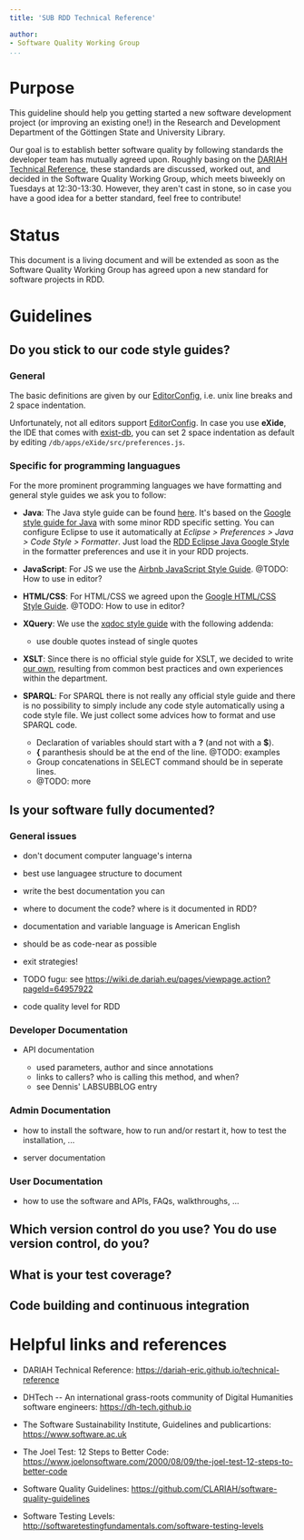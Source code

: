 ```yaml
---
title: 'SUB RDD Technical Reference'

author:
- Software Quality Working Group
...
```




# Purpose

This guideline should help you getting started a new software development project (or improving an existing one!) in the Research and Development Department of the Göttingen State and University Library.

Our goal is to establish better software quality by following standards the developer team has mutually agreed upon. Roughly basing on the [DARIAH Technical Reference](https://dariah-eric.github.io/technical-reference/), these standards are discussed, worked out, and decided in the Software Quality Working Group, which meets biweekly on Tuesdays at 12:30-13:30. However, they aren't cast in stone, so in case you have a good idea for a better standard, feel free to contribute!


# Status

This document is a living document and will be extended as soon as the Software Quality Working Group has agreed upon a new standard for software projects in RDD.



# Guidelines

## Do you stick to our code style guides?

### General

The basic definitions are given by our [EditorConfig](http://editorconfig.org/),
i.e. unix line breaks and 2 space indentation.

Unfortunately, not all editors support [EditorConfig](http://editorconfig.org/).
In case you use **eXide**, the IDE that comes with [exist-db](http://exist-db.org/),
you can set 2 space indentation as default by editing `/db/apps/eXide/src/preferences.js`.



### Specific for programming languagues

For the more prominent programming languages we have formatting and general style guides we ask you to follow:

-   **Java**: The Java style guide can be found [here](./styles/rdd-eclipse-java-google-style.xml). It's based on the [Google style guide for Java](https://github.com/google/styleguide) with some minor RDD specific setting. You can configure Eclipse to use it automatically at *Eclipse &gt; Preferences &gt; Java &gt; Code Style &gt; Formatter*. Just load the [RDD Eclipse Java Google Style](https://raw.githubusercontent.com/subugoe/rdd-technical-reference/master/styles/rdd-eclipse-java-google-style.xml) in the formatter preferences and use it in your RDD projects.

-   **JavaScript**: For JS we use the [Airbnb JavaScript Style Guide](https://github.com/airbnb/javascript). @TODO: How to use in editor?

-   **HTML/CSS**: For HTML/CSS we agreed upon the [Google HTML/CSS Style Guide](https://google.github.io/styleguide/htmlcssguide.html). @TODO: How to use in editor?

- 	**XQuery**: We use the [xqdoc style guide](http://xqdoc.org/xquery-style.pdf) with the following addenda:

    - use double quotes instead of single quotes

-   **XSLT**: Since there is no official style guide for XSLT, we decided to write
[our own](https://github.com/subugoe/rdd-technical-reference/tree/master/style-guides/FE-XSLT.pdf), resulting from common best practices and own experiences within
the department.

-   **SPARQL**: For SPARQL there is not really any official style guide and there is no possibility to simply include any code style automatically using a code style file. We just collect some advices how to format and use SPARQL code.

    - Declaration of variables should start with a **?** (and not with a **$**).
    - **{** paranthesis should be at the end of the line. @TODO: examples
    - Group concatenations in SELECT command should be in seperate lines.
    - @TODO: more


## Is your software fully documented?

### General issues

- don't document computer language's interna

- best use languagee structure to document

- write the best documentation you can

- where to document the code? where is it documented in RDD?

- documentation and variable language is American English

- should be as code-near as possible

- exit strategies!

- TODO fugu: see <https://wiki.de.dariah.eu/pages/viewpage.action?pageId=64957922>

- code quality level for RDD

### Developer Documentation

- API documentation

    - used parameters, author and since annotations
    - links to callers? who is calling this method, and when?
    - see Dennis' LABSUBBLOG entry

### Admin Documentation

- how to install the software, how to run and/or restart it, how to test the installation, ...

- server documentation

### User Documentation

- how to use the software and APIs, FAQs, walkthroughs, ...


## Which version control do you use? You do use version control, do you?


## What is your test coverage?


## Code building and continuous integration


# Helpful links and references


- DARIAH Technical Reference: <https://dariah-eric.github.io/technical-reference>

- DHTech -- An international grass-roots community of Digital Humanities software engineers: <https://dh-tech.github.io>

- The Software Sustainability Institute, Guidelines and publicartions: <https://www.software.ac.uk>

- The Joel Test: 12 Steps to Better Code: <https://www.joelonsoftware.com/2000/08/09/the-joel-test-12-steps-to-better-code>

- Software Quality Guidelines: <https://github.com/CLARIAH/software-quality-guidelines>

- Software Testing Levels: <http://softwaretestingfundamentals.com/software-testing-levels>
